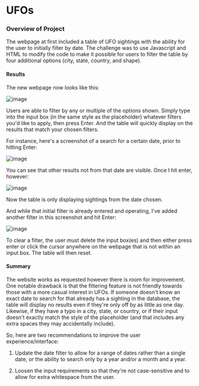 # UFOs

### Overview of Project
The webpage at first included a table of UFO sightings with the ability for the user to initially filter by date. The challenge was to use Javascript and HTML to modify the code to make it possible for users to filter the table by four additional options (city, state, country, and shape).

#### Results
The new webpage now looks like this:

![image](https://user-images.githubusercontent.com/107162310/186045474-7580e4cb-5eba-45fa-8268-b74a9121da4f.png)

Users are able to filter by any or multiple of the options shown. Simply type into the input box (in the same style as the placeholder) whatever filters you'd like to apply, then press Enter. And the table will quickly display on the results that match your chosen filters.

For instance, here's a screenshot of a search for a certain date, prior to hitting Enter:

![image](https://user-images.githubusercontent.com/107162310/186045701-c0ad7396-efb3-4f4e-b837-e18e64a93830.png)

You can see that other results not from that date are visible. Once I hit enter, however:

![image](https://user-images.githubusercontent.com/107162310/186045749-8c345c0d-68df-4673-a163-8da5ec94e41c.png)

Now the table is only displaying sightings from the date chosen.

And while that initial filter is already entered and operating, I've added another filter in this screenshot and hit Enter:

![image](https://user-images.githubusercontent.com/107162310/186045853-41bfd108-4f27-4564-aaac-615d81bd8470.png)

To clear a filter, the user must delete the input box(es) and then either press enter or click the cursor anywhere on the webpage that is not within an input box. The table will then reset.

#### Summary
The website works as requested however there is room for improvement. One notable drawback is that the filtering feature is not friendly towards those with a more casual interest in UFOs. If someone doesn't know an exact date to search for that already has a sighting in the database, the table will display no results even if they're only off by as little as one day. Likewise, if they have a typo in a city, state, or country, or if their input doesn't exactly match the style of the placeholder (and that includes any extra spaces they may accidentally include).

So, here are two recommendations to improve the user experience/interface:

1. Update the date filter to allow for a range of dates rather than a single date, or the ability to search only by a year and/or a month and a year.

2. Loosen the input requirements so that they're not case-sensitive and to allow for extra whitespace from the user.
